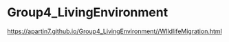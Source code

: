 # Group4_LivingEnvironment

https://apartin7.github.io/Group4_LivingEnvironment//WIldlifeMigration.html
